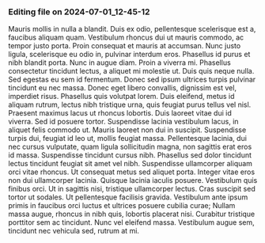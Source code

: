 

### Editing file on 2024-07-01_12-45-12

Mauris mollis in nulla a blandit. Duis ex odio, pellentesque scelerisque est a, faucibus aliquam quam. Vestibulum rhoncus dui ut mauris commodo, ac tempor justo porta. Proin consequat et mauris at accumsan. Nunc justo ligula, scelerisque eu odio in, pulvinar interdum eros. Phasellus id purus et nibh blandit porta. Nunc in augue diam. Proin a viverra mi. Phasellus consectetur tincidunt lectus, a aliquet mi molestie ut. Duis quis neque nulla. Sed egestas eu sem id fermentum. Donec sed ipsum ultrices turpis pulvinar tincidunt eu nec massa. Donec eget libero convallis, dignissim est vel, imperdiet risus. Phasellus quis volutpat lorem.
Duis eleifend, metus id aliquam rutrum, lectus nibh tristique urna, quis feugiat purus tellus vel nisl. Praesent maximus lacus ut rhoncus lobortis. Duis laoreet vitae dui id viverra. Sed id posuere tortor. Suspendisse lacinia vestibulum lacus, in aliquet felis commodo ut. Mauris laoreet non dui in suscipit. Suspendisse turpis dui, feugiat id leo ut, mollis feugiat massa. Pellentesque lacinia, dui nec cursus vulputate, quam ligula sollicitudin magna, non sagittis erat eros id massa. Suspendisse tincidunt cursus nibh. Phasellus sed dolor tincidunt lectus tincidunt feugiat sit amet vel nibh. Suspendisse ullamcorper aliquam orci vitae rhoncus. Ut consequat metus sed aliquet porta.
Integer vitae eros non dui ullamcorper lacinia. Quisque lacinia iaculis posuere. Vestibulum quis finibus orci. Ut in sagittis nisi, tristique ullamcorper lectus. Cras suscipit sed tortor ut sodales. Ut pellentesque facilisis gravida. Vestibulum ante ipsum primis in faucibus orci luctus et ultrices posuere cubilia curae; Nullam massa augue, rhoncus in nibh quis, lobortis placerat nisi. Curabitur tristique porttitor sem ac tincidunt. Nunc vel eleifend massa. Vestibulum augue sem, tincidunt nec vehicula sed, rutrum at mi.


